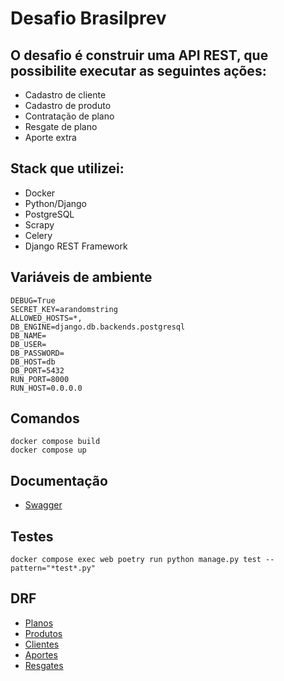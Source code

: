 # Desafio Brasilprev

## O desafio é construir uma API REST, que possibilite executar as seguintes ações:

- Cadastro de cliente
- Cadastro de produto
- Contratação de plano
- Resgate de plano
- Aporte extra

## Stack que utilizei:

- Docker
- Python/Django
- PostgreSQL
- Scrapy
- Celery
- Django REST Framework

## Variáveis de ambiente

    DEBUG=True
    SECRET_KEY=arandomstring
    ALLOWED_HOSTS=*,
    DB_ENGINE=django.db.backends.postgresql
    DB_NAME=
    DB_USER=
    DB_PASSWORD=
    DB_HOST=db
    DB_PORT=5432
    RUN_PORT=8000
    RUN_HOST=0.0.0.0

## Comandos

    docker compose build
    docker compose up

## Documentação

- [Swagger](http://localhost:8000/swagger/)

## Testes

    docker compose exec web poetry run python manage.py test --pattern="*test*.py"

## DRF

- [Planos](http://localhost:8000/planos/)
- [Produtos](http://localhost:8000/produtos/)
- [Clientes](http://localhost:8000/clientes/)
- [Aportes](http://localhost:8000/planos/aportes/)
- [Resgates](http://localhost:8000/planos/aportes/)